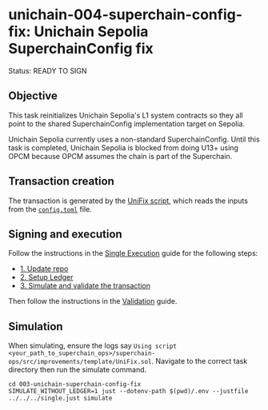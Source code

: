 # unichain-004-superchain-config-fix: Unichain Sepolia SuperchainConfig fix

Status: READY TO SIGN

## Objective

This task reinitializes Unichain Sepolia's L1 system contracts so they all point to the shared SuperchainConfig implementation target on Sepolia.

Unichain Sepolia currently uses a non-standard SuperchainConfig. Until this task is completed, Unichain Sepolia is blocked from doing U13+ using OPCM because OPCM assumes the chain is part of the Superchain.

## Transaction creation

The transaction is generated by the [UniFix script](../../../template/UniFix.sol), which reads the inputs from the [`config.toml`](./config.toml) file.

## Signing and execution

Follow the instructions in the [Single Execution](../../../SINGLE.md) guide for the following steps:

- [1. Update repo](../../../SINGLE.md#1-update-repo)
- [2. Setup Ledger](../../../SINGLE.md#2-setup-ledger)
- [3. Simulate and validate the transaction](../../../SINGLE.md#3-simulate-and-validate-the-transaction)

Then follow the instructions in the [Validation](./VALIDATION.md) guide.

## Simulation

When simulating, ensure the logs say `Using script <your_path_to_superchain_ops>/superchain-ops/src/improvements/template/UniFix.sol`.
Navigate to the correct task directory then run the simulate command.
```
cd 003-unichain-superchain-config-fix
SIMULATE_WITHOUT_LEDGER=1 just --dotenv-path $(pwd)/.env --justfile ../../../single.just simulate
```
